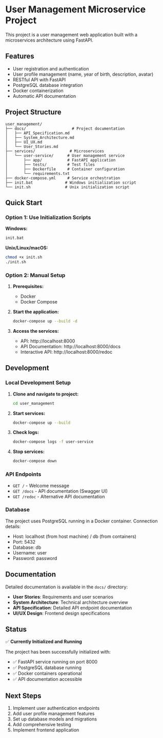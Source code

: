 # User Management Microservice Project

This project is a user management web application built with a microservices architecture using FastAPI.

## Features

- User registration and authentication
- User profile management (name, year of birth, description, avatar)
- RESTful API with FastAPI
- PostgreSQL database integration
- Docker containerization
- Automatic API documentation

## Project Structure

```
user_management/
├── docs/                    # Project documentation
│   ├── API_Specification.md
│   ├── System_Architecture.md
│   ├── UI_UX.md
│   └── User_Stories.md
├── services/               # Microservices
│   └── user-service/      # User management service
│       ├── app/           # FastAPI application
│       ├── tests/         # Test files
│       ├── Dockerfile     # Container configuration
│       └── requirements.txt
├── docker-compose.yml     # Service orchestration
├── init.bat              # Windows initialization script
└── init.sh               # Unix initialization script
```

## Quick Start

### Option 1: Use Initialization Scripts

**Windows:**

```cmd
init.bat
```

**Unix/Linux/macOS:**

```bash
chmod +x init.sh
./init.sh
```

### Option 2: Manual Setup

1. **Prerequisites:**

   - Docker
   - Docker Compose

2. **Start the application:**

   ```bash
   docker-compose up --build -d
   ```

3. **Access the services:**
   - API: http://localhost:8000
   - API Documentation: http://localhost:8000/docs
   - Interactive API: http://localhost:8000/redoc

## Development

### Local Development Setup

1. **Clone and navigate to project:**

   ```bash
   cd user_management
   ```

2. **Start services:**

   ```bash
   docker-compose up --build
   ```

3. **Check logs:**

   ```bash
   docker-compose logs -f user-service
   ```

4. **Stop services:**
   ```bash
   docker-compose down
   ```

### API Endpoints

- `GET /` - Welcome message
- `GET /docs` - API documentation (Swagger UI)
- `GET /redoc` - Alternative API documentation

### Database

The project uses PostgreSQL running in a Docker container. Connection details:

- Host: localhost (from host machine) / db (from containers)
- Port: 5432
- Database: db
- Username: user
- Password: password

## Documentation

Detailed documentation is available in the `docs/` directory:

- **User Stories**: Requirements and user scenarios
- **System Architecture**: Technical architecture overview
- **API Specification**: Detailed API endpoint documentation
- **UI/UX Design**: Frontend design specifications

## Status

✅ **Currently Initialized and Running**

The project has been successfully initialized with:

- ✅ FastAPI service running on port 8000
- ✅ PostgreSQL database running
- ✅ Docker containers operational
- ✅ API documentation accessible

## Next Steps

1. Implement user authentication endpoints
2. Add user profile management features
3. Set up database models and migrations
4. Add comprehensive testing
5. Implement frontend application
